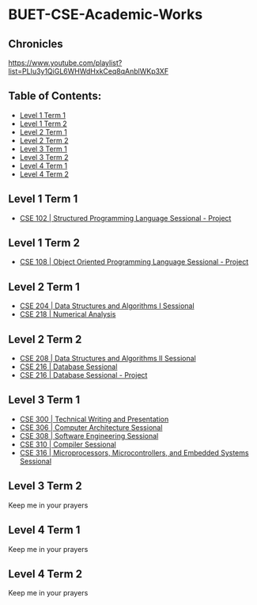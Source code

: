 # BUET-CSE-Academic-Works

## Chronicles
https://www.youtube.com/playlist?list=PLIu3y1QiGL6WHWdHxkCeq8qAnblWKp3XF

## Table of Contents:
 - [Level 1 Term 1](#level-1-term-1)
 - [Level 1 Term 2](#level-1-term-2)
 - [Level 2 Term 1](#level-2-term-1)
 - [Level 2 Term 2](#level-2-term-2)
 - [Level 3 Term 1](#level-3-term-1)
 - [Level 3 Term 2](#level-3-term-2)
 - [Level 4 Term 1](#level-4-term-1)
 - [Level 4 Term 2](#level-4-term-2)

## Level 1 Term 1
- [CSE 102 | Structured Programming Language Sessional - Project](https://github.com/aaniksahaa/TinkerCode-CPP-iGraphics-Term-Project-L1T1)

## Level 1 Term 2
- [CSE 108 | Object Oriented Programming Language Sessional - Project](https://github.com/aaniksahaa/MovieMania-2022-JavaFX-Term-Project-L1T2)

## Level 2 Term 1
- [CSE 204 | Data Structures and Algorithms I Sessional](https://github.com/aaniksahaa/CSE-204-Data-Structure-and-Algorithms-I-Sessional)
- [CSE 218 | Numerical Analysis](https://github.com/aaniksahaa/CSE-218-Numerical-Analysis-Methods)

## Level 2 Term 2
- [CSE 208 | Data Structures and Algorithms II Sessional](https://github.com/aaniksahaa/CSE-208-Data-Structure-and-Algorithms-II-Sessional)
- [CSE 216 | Database Sessional](https://github.com/aaniksahaa/CSE-216-Database-Sessional)
- [CSE 216 | Database Sessional - Project](https://github.com/aaniksahaa/Tripify-Database-Term-Project-L2T2)

## Level 3 Term 1
- [CSE 300 | Technical Writing and Presentation](https://github.com/aaniksahaa/CSE-300-Technical-Writing-and-Presentation)
- [CSE 306 | Computer Architecture Sessional](https://github.com/aaniksahaa/CSE-306-Computer-Architecture-Sessional)
- [CSE 308 | Software Engineering Sessional](https://github.com/aaniksahaa/CSE-308-Software-Engineering-Sessional)
- [CSE 310 | Compiler Sessional](https://github.com/aaniksahaa/CSE-310-Compiler-Sessional)
- [CSE 316 | Microprocessors, Microcontrollers, and Embedded Systems Sessional](https://github.com/aaniksahaa/CSE-316-Microprocessors-Microcontrollers-and-Embedded-Systems-Sessional)

## Level 3 Term 2
Keep me in your prayers

## Level 4 Term 1
Keep me in your prayers

## Level 4 Term 2
Keep me in your prayers
